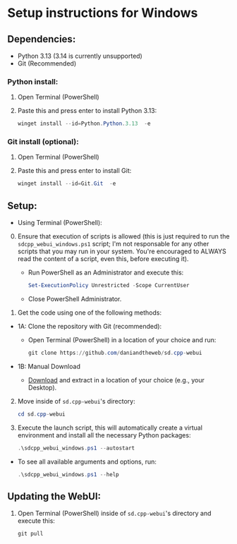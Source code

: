 # Setup instructions for Windows

## Dependencies:

- Python 3.13 (3.14 is currently unsupported)
- Git (Recommended)

### Python install:

1. Open Terminal (PowerShell)

2. Paste this and press enter to install Python 3.13:

    ```powershell
    winget install --id=Python.Python.3.13  -e
    ```

### Git install (optional):

1. Open Terminal (PowerShell)

2.  Paste this and press enter to install Git:
    ```powershell
    winget install --id=Git.Git  -e
    ```

## Setup:

- Using Terminal (PowerShell):

0. Ensure that execution of scripts is allowed (this is just required to run the `sdcpp_webui_windows.ps1` script; I'm not responsable for any other scripts that you may run in your system. You're encouraged to ALWAYS read the content of a script, even this, before executing it).

   - Run PowerShell as an Administrator and execute this:
       ```powershell
       Set-ExecutionPolicy Unrestricted -Scope CurrentUser
       ```
   - Close PowerShell Administrator.

1.  Get the code using one of the following methods:
- 1A: Clone the repository with Git (recommended):

    - Open Terminal (PowerShell) in a location of your choice and run:
        ```powershell
        git clone https://github.com/daniandtheweb/sd.cpp-webui
        ```

- 1B: Manual Download

    - [Download](https://www.google.com/search?q=https://github.com/daniandtheweb/sd.cpp-webui/archive/refs/heads/main.zip) and extract in a location of your choice (e.g., your Desktop).

2. Move inside of `sd.cpp-webui`'s directory:
    ```powershell
    cd sd.cpp-webui
    ```

3. Execute the launch script, this will automatically create a virtual environment and install all the necessary Python packages:
    ```powershell
    .\sdcpp_webui_windows.ps1 --autostart
    ```

- To see all available arguments and options, run:
    ```powershell
    .\sdcpp_webui_windows.ps1 --help
    ```

## Updating the WebUI:

1. Open Terminal (PowerShell) inside of `sd.cpp-webui`'s directory and execute this:
    ```powershell
    git pull
    ```